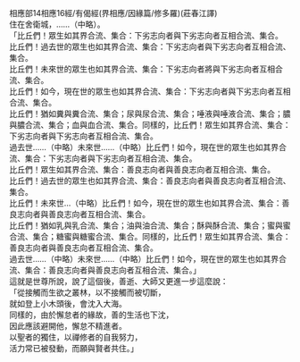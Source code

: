 相應部14相應16經/有偈經(界相應/因緣篇/修多羅)(莊春江譯)  
住在舍衛城，……（中略）。  
「比丘們！眾生如其界合流、集合：下劣志向者與下劣志向者互相合流、集合。  
比丘們！過去世的眾生也如其界合流、集合：下劣志向者與下劣志向者互相合流、集合。  
比丘們！未來世的眾生也如其界合流、集合：下劣志向者將與下劣志向者互相合流、集合。  
比丘們！如今，現在世的眾生也如其界合流、集合：下劣志向者與下劣志向者互相合流、集合。  
比丘們！猶如糞與糞合流、集合；尿與尿合流、集合；唾液與唾液合流、集合；膿與膿合流、集合；血與血合流、集合。同樣的，比丘們！眾生如其界合流、集合：下劣志向者與下劣志向者互相合流、集合。  
過去世……（中略）未來世……（中略）比丘們！如今，現在世的眾生也如其界合流、集合：下劣志向者與下劣志向者互相合流、集合。  
比丘們！眾生如其界合流、集合：善良志向者與善良志向者互相合流、集合。  
比丘們！過去世的眾生也如其界合流、集合：善良志向者與善良志向者互相合流、集合。  
比丘們！未來世…（中略）比丘們！如今，現在世的眾生也如其界合流、集合：善良志向者與善良志向者互相合流、集合。  
比丘們！猶如乳與乳合流、集合；油與油合流、集合；酥與酥合流、集合；蜜與蜜合流、集合；糖蜜與糖蜜合流、集合。同樣的，比丘們！眾生如其界合流、集合：善良志向者與善良志向者互相合流、集合。  
過去世……（中略）未來世……（中略）比丘們！如今，現在世的眾生也如其界合流、集合：善良志向者與善良志向者互相合流、集合。」  
這就是世尊所說，說了這個後，善逝、大師又更進一步這麼說：  
「從接觸而生欲之叢林，以不接觸而被切斷，  
就如登上小木頭後，會沈入大海。  
同樣的，由於懈怠者的緣故，善的生活也下沈，  
因此應該避開他，懈怠不精進者。  
以聖者的獨住，以禪修者的自我努力，  
活力常已被發動，而願與賢者共住。」  
  
  
